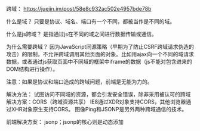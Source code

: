 跨域：
https://juejin.im/post/58e8c932ac502e4957bde78b

什么是域？
只要是协议、域名、端口有一个不同，都被当作是不同的域。

什么是js跨域？
是指通过js在不同的域之间进行数据传输或通信。

为什么需要跨域？
因为JavaScript同源策略（早期为了防止CSRF跨域请求伪造的攻击）的限制，不允许跨域调用其他页面的对象。比如用ajax向一个不同的域请求数据，或者通过js获取页面中不同域的框架中iframe的数据（js不能对包含进来的DOM结构进行操作）。

注意：如果是协议和端口造成的跨域问题，前端是无能为力的。

解决方法：
试图访问不同域的资源，都会引发安全错误，除非采用被认可的跨域解决方案：CORS（跨域资源共享）
IE8通过XDR对象支持CORS，其他浏览器通过XHR对象原生支持CORS。
图像Ping和JSONP是另外两种跨域通信的技术。

前端解决方案：
jsonp；jsonp的核心则是动态添加<script>标签来调用服务器提供的js脚本。(缺陷：不容易确定请求是否失败，只能用get请求，对安全性要求高的数据不推荐)http://www.cnblogs.com/dowinning/archive/2012/04/19/json-jsonp-jquery.html

document.domain+iframe(只有在主域相同的时候才能使用该方法)

window.name+iframe(在iframe将返回的数据写在window.name;这个window是最外层窗口的子对象。所以window.name属性就可以被获取)

postMessage:（HTML5中的XMLHttpRequest Level 2中的API）

web sockets

服务端解决方案：
反向代理：
CORS: 核心思想是通过一系列新增的http头部信息，来实现客户端与服务器端的通信。Access-Control-Allow-Origin
withCredentials设置为true，从而使得凭证信息（cookie）可以随着请求一起发送。
http://www.w3cmark.com/2017/556.html





